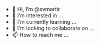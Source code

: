 - 👋 Hi, I’m @svmartir
- 👀 I’m interested in ...
- 🌱 I’m currently learning ...
- 💞️ I’m looking to collaborate on ...
- 📫 How to reach me ...

<!---
svmartir/svmartir is a ✨ special ✨ repository because its `README.md` (this file) appears on your GitHub profile.
You can click the Preview link to take a look at your changes.
--->
